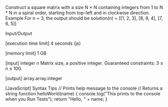 Construct a square matrix with a size N × N containing integers from 1 to N * N in a spiral order, starting from top-left and in clockwise direction.
Example
For n = 3, the output should be
solution(n) = [[1, 2, 3],
               [8, 9, 4],
               [7, 6, 5]]

Input/Output


[execution time limit] 4 seconds (js)


[memory limit] 1 GB


[input] integer n
Matrix size, a positive integer.
Guaranteed constraints:
3 ≤ n ≤ 100.


[output] array.array.integer


[JavaScript] Syntax Tips
// Prints help message to the console
// Returns a string
function helloWorld(name) {
    console.log("This prints to the console when you Run Tests");
    return "Hello, " + name;
}


